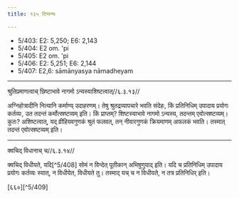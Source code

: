 ```yaml
---
title: १३५ टिप्पन्यः

---
```

- 5/403: E2: 5,250; E6: 2,143
- 5/404: E2 om. 'pi
- 5/405: E2 om. 'pi
- 5/406: E2: 5,251; E6: 2,144
- 5/407: E2,6: sāmānyasya nāmadheyam

____________________________________________


श्रुतिप्रमाणत्वाच् छिष्टाभावे नागमो ऽन्यस्याशिष्टत्वात्//६.३.१३//

अग्निहोत्रादीनि नित्यानि कर्माण्य् उदाहरणम्। तेषु श्रुतद्रव्यापचारे भवति संदेहः, किं प्रतिनिधिम् उपादाय प्रयोगः कर्तव्यः, उत तदन्तं कर्मोत्स्रष्टव्यम् इति। किं प्राप्तम्? शिष्टस्याभावे नागमो ऽन्यस्य, तदन्तम् एवोत्स्रष्टव्यम्। कुतः? अशिष्टत्वात्, यद् व्रीहियवगुणकं श्रुतं फलवत्, तन् नीवारगुणकं क्रियमाणम् अफलकं भवति। तस्मात् तदन्तं एवोत्स्रष्टव्यम् इति।


____________________________________________


क्वचिद् विधानाच् च//६.३.१४//

क्वचिद् विधीयते, यदि[^5/408] सोमं न विन्देत् पूतीकान् अभिषुणुयाद् इति। यदि च प्रतिनिधिम् उपादाय प्रयोगः कर्तव्यः स्यात्, न विधीयेत, विधीयते तु। तस्माद् यच् च न विधीयते, न तत्र प्रतिनिधिर् इति।

[६६०][^5/409]
